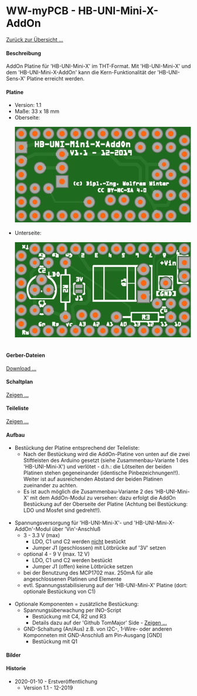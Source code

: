 # WW-myPCB - HB-UNI-Mini-X-AddOn

[Zurück zur Übersicht ...](../README.md)

#### Beschreibung

AddOn Platine für 'HB-UNI-Mini-X' im THT-Format. Mit 'HB-UNI-Mini-X' und dem 'HB-UNI-Mini-X-AddOn' kann die Kern-Funktionalität der 'HB-UNI-Sens-X' Platine erreicht werden.

#### Platine
- Version: 1.1
- Maße: 33 x 18 mm
- Oberseite:
  <br><br>
![WW-myPCB - HB-UNI-Mini-X-AddOn - Top](./img/PCB_HB-UNI-Mini-X-AddOn_1.1_Top.jpg "HB-UNI-Mini-X-AddOn - Top")
<br><br>
- Unterseite:
  <br><br>
![WW-myPCB - HB-UNI-Mini-X-AddOn - Bottom](./img/PCB_HB-UNI-Mini-X-AddOn_1.1_Bottom.jpg "HB-UNI-Mini-X-AddOn - Bottom")
<br><br>

#### Gerber-Dateien
[Download ...](./bin/Gerber_HB-UNI-Mini-X-AddOn_1.1.zip)

#### Schaltplan
[Zeigen ...](./bin/HB-UNI-Mini-X-AddOn_1.1.pdf)

#### Teileliste
[Zeigen ...](./bin/HB-UNI-Mini-X-AddOn_1.1_Teileliste.txt)

#### Aufbau
- Bestückung der Platine entsprechend der Teileliste:
  - Nach der Bestückung wird die AddOn-Platine von unten auf die zwei Stiftleisten des Arduino gesetzt (siehe Zusammenbau-Variante 1 des 'HB-UNI-Mini-X') und verlötet - d.h.: die Lötseiten der beiden Platinen stehen gegeneinander (identische Pinbezeichnungen!!). Weiter ist auf ausreichenden Abstand der beiden Platinen zueinander zu achten.
  - Es ist auch möglich die Zusammenbau-Variante 2 des 'HB-UNI-Mini-X' mit dem AddOn-Modul zu versehen: dazu erfolgt die AddOn Bestückung auf der Oberseite der Platine (Achtung bei Bestückung: LDO und Mosfet sind gedreht!!).
<br><br>
- Spannungsversorgung für 'HB-UNI-Mini-X'- und 'HB-UNI-Mini-X-AddOn'-Modul über 'Vin'-Anschluß
  - 3 - 3.3 V (max)
    - LDO, C1 und C2 werden <u>nicht</u> bestückt
    - Jumper J1 (geschlossen) mit Lötbrücke auf '3V' setzen
  - optional 4 - 9 V (max. 12 V)
    - LDO, C1 und C2 werden bestückt
    - Jumper J1 (offen) keine Lötbrücke setzen
  - bei der Benutzung des MCP1702 max. 250mA für alle angeschlossenen Platinen und Elemente
  - evtl. Spannungsstabilisierung auf der 'HB-UNI-Mini-X' Platine (dort: optionale Bestückung von C1)
<br><br>
- Optionale Komponenten = zusätzliche Bestückung:
  - Spannungsüberwachung per INO-Script
    - Bestückung mit C4, R2 und R3
    - Details dazu auf der 'Github TomMajor' Side - [Zeigen ...](https://github.com/TomMajor/SmartHome/tree/master/HB-UNI-Sensor1#messung-der-batteriespannung)
  - GND-Schaltung (An/Aus) z.B. von I2C-, 1-Wire- oder anderen Komponneten mit GND-Anschluß am Pin-Ausgang [GND]
    - Bestückung mit Q1

#### Bilder

#### Historie
- 2020-01-10 - Erstveröffentlichung
  - Version 1.1 - 12-2019
